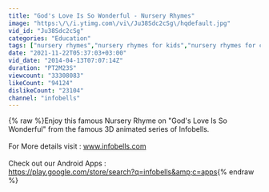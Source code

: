 ```yaml
---
title: "God's Love Is So Wonderful - Nursery Rhymes"
image: "https:\/\/i.ytimg.com\/vi\/Ju38Sdc2cSg\/hqdefault.jpg"
vid_id: "Ju38Sdc2cSg"
categories: "Education"
tags: ["nursery rhymes","nursery rhymes for kids","nursery rhymes for children"]
date: "2021-11-22T05:37:03+03:00"
vid_date: "2014-04-13T07:07:14Z"
duration: "PT2M23S"
viewcount: "33308083"
likeCount: "94124"
dislikeCount: "23104"
channel: "infobells"
---
```

{% raw %}Enjoy this famous Nursery Rhyme on &quot;God's Love Is So Wonderful&quot; from the famous 3D animated series of Infobells.<br /><br />For More details visit : www.infobells.com<br /><br />Check out our Android Apps :<br /><a rel="nofollow" target="blank" href="https://play.google.com/store/search?q=infobells&amp;c=apps">https://play.google.com/store/search?q=infobells&amp;c=apps</a>{% endraw %}
